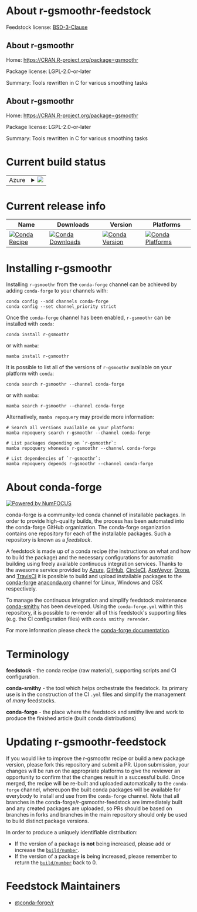 About r-gsmoothr-feedstock
==========================

Feedstock license: [BSD-3-Clause](https://github.com/conda-forge/r-gsmoothr-feedstock/blob/main/LICENSE.txt)


About r-gsmoothr
----------------

Home: https://CRAN.R-project.org/package=gsmoothr

Package license: LGPL-2.0-or-later

Summary: Tools rewritten in C for various smoothing tasks

About r-gsmoothr
----------------

Home: https://CRAN.R-project.org/package=gsmoothr

Package license: LGPL-2.0-or-later

Summary: Tools rewritten in C for various smoothing tasks

Current build status
====================


<table>
    
  <tr>
    <td>Azure</td>
    <td>
      <details>
        <summary>
          <a href="https://dev.azure.com/conda-forge/feedstock-builds/_build/latest?definitionId=3411&branchName=main">
            <img src="https://dev.azure.com/conda-forge/feedstock-builds/_apis/build/status/r-gsmoothr-feedstock?branchName=main">
          </a>
        </summary>
        <table>
          <thead><tr><th>Variant</th><th>Status</th></tr></thead>
          <tbody><tr>
              <td>linux_64_r_base4.3</td>
              <td>
                <a href="https://dev.azure.com/conda-forge/feedstock-builds/_build/latest?definitionId=3411&branchName=main">
                  <img src="https://dev.azure.com/conda-forge/feedstock-builds/_apis/build/status/r-gsmoothr-feedstock?branchName=main&jobName=linux&configuration=linux%20linux_64_r_base4.3" alt="variant">
                </a>
              </td>
            </tr><tr>
              <td>linux_64_r_base4.4</td>
              <td>
                <a href="https://dev.azure.com/conda-forge/feedstock-builds/_build/latest?definitionId=3411&branchName=main">
                  <img src="https://dev.azure.com/conda-forge/feedstock-builds/_apis/build/status/r-gsmoothr-feedstock?branchName=main&jobName=linux&configuration=linux%20linux_64_r_base4.4" alt="variant">
                </a>
              </td>
            </tr><tr>
              <td>osx_64_r_base4.3</td>
              <td>
                <a href="https://dev.azure.com/conda-forge/feedstock-builds/_build/latest?definitionId=3411&branchName=main">
                  <img src="https://dev.azure.com/conda-forge/feedstock-builds/_apis/build/status/r-gsmoothr-feedstock?branchName=main&jobName=osx&configuration=osx%20osx_64_r_base4.3" alt="variant">
                </a>
              </td>
            </tr><tr>
              <td>osx_64_r_base4.4</td>
              <td>
                <a href="https://dev.azure.com/conda-forge/feedstock-builds/_build/latest?definitionId=3411&branchName=main">
                  <img src="https://dev.azure.com/conda-forge/feedstock-builds/_apis/build/status/r-gsmoothr-feedstock?branchName=main&jobName=osx&configuration=osx%20osx_64_r_base4.4" alt="variant">
                </a>
              </td>
            </tr><tr>
              <td>win_64_r_base4.3</td>
              <td>
                <a href="https://dev.azure.com/conda-forge/feedstock-builds/_build/latest?definitionId=3411&branchName=main">
                  <img src="https://dev.azure.com/conda-forge/feedstock-builds/_apis/build/status/r-gsmoothr-feedstock?branchName=main&jobName=win&configuration=win%20win_64_r_base4.3" alt="variant">
                </a>
              </td>
            </tr><tr>
              <td>win_64_r_base4.4</td>
              <td>
                <a href="https://dev.azure.com/conda-forge/feedstock-builds/_build/latest?definitionId=3411&branchName=main">
                  <img src="https://dev.azure.com/conda-forge/feedstock-builds/_apis/build/status/r-gsmoothr-feedstock?branchName=main&jobName=win&configuration=win%20win_64_r_base4.4" alt="variant">
                </a>
              </td>
            </tr>
          </tbody>
        </table>
      </details>
    </td>
  </tr>
</table>

Current release info
====================

| Name | Downloads | Version | Platforms |
| --- | --- | --- | --- |
| [![Conda Recipe](https://img.shields.io/badge/recipe-r--gsmoothr-green.svg)](https://anaconda.org/conda-forge/r-gsmoothr) | [![Conda Downloads](https://img.shields.io/conda/dn/conda-forge/r-gsmoothr.svg)](https://anaconda.org/conda-forge/r-gsmoothr) | [![Conda Version](https://img.shields.io/conda/vn/conda-forge/r-gsmoothr.svg)](https://anaconda.org/conda-forge/r-gsmoothr) | [![Conda Platforms](https://img.shields.io/conda/pn/conda-forge/r-gsmoothr.svg)](https://anaconda.org/conda-forge/r-gsmoothr) |

Installing r-gsmoothr
=====================

Installing `r-gsmoothr` from the `conda-forge` channel can be achieved by adding `conda-forge` to your channels with:

```
conda config --add channels conda-forge
conda config --set channel_priority strict
```

Once the `conda-forge` channel has been enabled, `r-gsmoothr` can be installed with `conda`:

```
conda install r-gsmoothr
```

or with `mamba`:

```
mamba install r-gsmoothr
```

It is possible to list all of the versions of `r-gsmoothr` available on your platform with `conda`:

```
conda search r-gsmoothr --channel conda-forge
```

or with `mamba`:

```
mamba search r-gsmoothr --channel conda-forge
```

Alternatively, `mamba repoquery` may provide more information:

```
# Search all versions available on your platform:
mamba repoquery search r-gsmoothr --channel conda-forge

# List packages depending on `r-gsmoothr`:
mamba repoquery whoneeds r-gsmoothr --channel conda-forge

# List dependencies of `r-gsmoothr`:
mamba repoquery depends r-gsmoothr --channel conda-forge
```


About conda-forge
=================

[![Powered by
NumFOCUS](https://img.shields.io/badge/powered%20by-NumFOCUS-orange.svg?style=flat&colorA=E1523D&colorB=007D8A)](https://numfocus.org)

conda-forge is a community-led conda channel of installable packages.
In order to provide high-quality builds, the process has been automated into the
conda-forge GitHub organization. The conda-forge organization contains one repository
for each of the installable packages. Such a repository is known as a *feedstock*.

A feedstock is made up of a conda recipe (the instructions on what and how to build
the package) and the necessary configurations for automatic building using freely
available continuous integration services. Thanks to the awesome service provided by
[Azure](https://azure.microsoft.com/en-us/services/devops/), [GitHub](https://github.com/),
[CircleCI](https://circleci.com/), [AppVeyor](https://www.appveyor.com/),
[Drone](https://cloud.drone.io/welcome), and [TravisCI](https://travis-ci.com/)
it is possible to build and upload installable packages to the
[conda-forge](https://anaconda.org/conda-forge) [anaconda.org](https://anaconda.org/)
channel for Linux, Windows and OSX respectively.

To manage the continuous integration and simplify feedstock maintenance
[conda-smithy](https://github.com/conda-forge/conda-smithy) has been developed.
Using the ``conda-forge.yml`` within this repository, it is possible to re-render all of
this feedstock's supporting files (e.g. the CI configuration files) with ``conda smithy rerender``.

For more information please check the [conda-forge documentation](https://conda-forge.org/docs/).

Terminology
===========

**feedstock** - the conda recipe (raw material), supporting scripts and CI configuration.

**conda-smithy** - the tool which helps orchestrate the feedstock.
                   Its primary use is in the construction of the CI ``.yml`` files
                   and simplify the management of *many* feedstocks.

**conda-forge** - the place where the feedstock and smithy live and work to
                  produce the finished article (built conda distributions)


Updating r-gsmoothr-feedstock
=============================

If you would like to improve the r-gsmoothr recipe or build a new
package version, please fork this repository and submit a PR. Upon submission,
your changes will be run on the appropriate platforms to give the reviewer an
opportunity to confirm that the changes result in a successful build. Once
merged, the recipe will be re-built and uploaded automatically to the
`conda-forge` channel, whereupon the built conda packages will be available for
everybody to install and use from the `conda-forge` channel.
Note that all branches in the conda-forge/r-gsmoothr-feedstock are
immediately built and any created packages are uploaded, so PRs should be based
on branches in forks and branches in the main repository should only be used to
build distinct package versions.

In order to produce a uniquely identifiable distribution:
 * If the version of a package **is not** being increased, please add or increase
   the [``build/number``](https://docs.conda.io/projects/conda-build/en/latest/resources/define-metadata.html#build-number-and-string).
 * If the version of a package **is** being increased, please remember to return
   the [``build/number``](https://docs.conda.io/projects/conda-build/en/latest/resources/define-metadata.html#build-number-and-string)
   back to 0.

Feedstock Maintainers
=====================

* [@conda-forge/r](https://github.com/conda-forge/r/)

